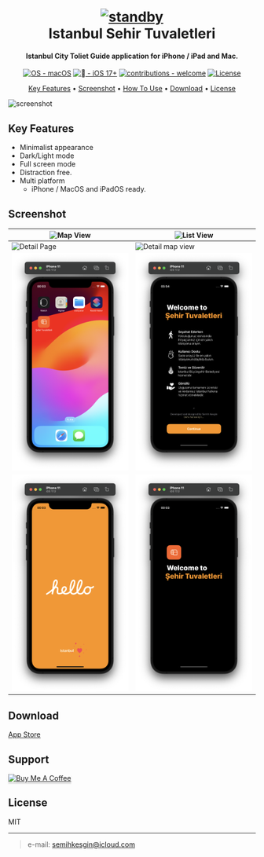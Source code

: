 


<h1 align="center">
  <br>
  <a href="https://github.com/SemihK/standby"><img src="https://github.com/SemihK/Istanbul-Sehir-Tuvaletleri/blob/main/images/app-logo-orange.png?raw=true" alt="standby" width="200"></a>
  <br>
Istanbul Sehir Tuvaletleri
  <br>
</h1>

<h4 align="center">Istanbul City Toliet Guide application for iPhone / iPad and Mac</a>.</h4>

<p align="center">
<a href="https://apps.apple.com/tr/app/istanbul-%C5%9Fehir-tuvaletleri/id6480045938?l=tr" title="Go to Apple homepage"><img src="https://img.shields.io/badge/OS-macOS-blue?logo=apple&logoColor=white" alt="OS - macOS"></a>
  </a>
<a href="https://apps.apple.com/tr/app/istanbul-%C5%9Fehir-tuvaletleri/id6480045938?l=tr"><img src="https://img.shields.io/badge/%EF%A3%BF_-iOS_17%2B-2ea44f" alt=" - iOS 17+"></a>
<a href="/CONTRIBUTING.md" title="Go to contributions doc"><img src="https://img.shields.io/badge/contributions-welcome-blue" alt="contributions - welcome"></a>
 <a href="#license"><img src="https://img.shields.io/badge/License-MIT-red" alt="License"></a>
</p>

<p align="center">
  <a href="#key-features">Key Features</a> •
    <a href="#key-features">Screenshot</a> •
  <a href="#how-to-use">How To Use</a> •
  <a href="#download">Download</a> •
  <a href="#license">License</a>
</p>

![screenshot](https://github.com/SemihK/maps-for-wc/blob/main/images/screenshot/screen%20view.png?raw=true)

## Key Features

* Minimalist appearance
* Dark/Light mode
* Full screen mode
 * Distraction free.
* Multi platform
  -  iPhone / MacOS and iPadOS ready.
  
## Screenshot 

|  ![Map View](https://github.com/SemihK/maps-for-wc/blob/main/images/screenshot/detail%20view.png?raw=true)| ![List View](https://github.com/SemihK/maps-for-wc/blob/main/images/screenshot/detail%20page.png?raw=true) |
|--|--|
| ![Detail Page](https://github.com/SemihK/maps-for-wc/blob/main/images/screenshot/screen%20view.png?raw=true) | ![Detail map view](https://github.com/SemihK/maps-for-wc/blob/main/images/screenshot/list%20view.png?raw=true) |
![home screen](https://github.com/SemihK/CTM/blob/main/images/screenshot/home.png?raw=true)| ![Onboard](https://github.com/SemihK/CTM/blob/main/images/screenshot/onboarding.png?raw=true) |
|  ![enter image description here](https://github.com/SemihK/CTM/blob/main/images/screenshot/splash.png?raw=true)| ![enter image description here](https://github.com/SemihK/CTM/blob/main/images/screenshot/hello%20screen.png?raw=true) 






## Download

[App Store](https://apps.apple.com/tr/app/istanbul-%C5%9Fehir-tuvaletleri/id6480045938?l=tr)


## Support

<a href="https://www.buymeacoffee.com/semihkesgin" target="_blank"><img src="https://www.buymeacoffee.com/assets/img/custom_images/purple_img.png" alt="Buy Me A Coffee" style="height: 41px !important;width: 174px !important;box-shadow: 0px 3px 2px 0px rgba(190, 190, 190, 0.5) !important;-webkit-box-shadow: 0px 3px 2px 0px rgba(190, 190, 190, 0.5) !important;" ></a>



## License

MIT

---



> e-mail: semihkesgin@icloud.com

